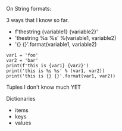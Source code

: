 On String formats:

3 ways that I know so far.
 - f'thestring {variable1} {variable2}'
 - 'thestring %s %s' %(variable1, variable2)
 - '{} {}'.format(variable1, variable2)
 
 ````
var1 = 'foo'
var2 = 'bar'
print(f'this is {var1} {var2}')
print('this is %s %s' % (var1, var2))
print('this is {} {}'.format(var1, var2))
 ````

Tuples
I don't know much YET

Dictionaries
- items
- keys
- values

